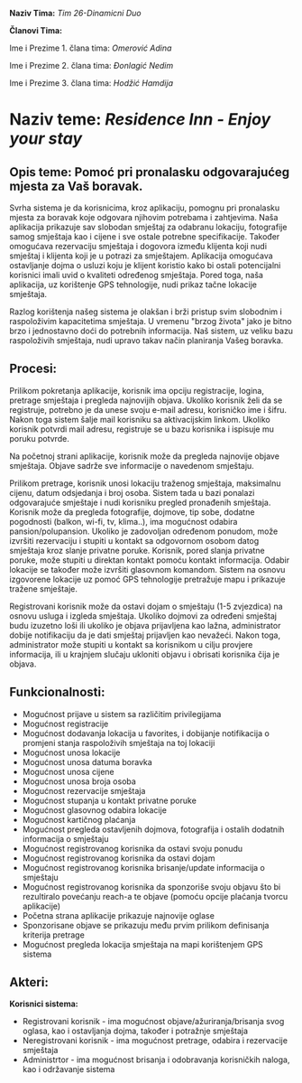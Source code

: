 ﻿**Naziv Tima:** *Tim 26-Dinamicni Duo*

**Članovi Tima:**

Ime i Prezime 1. člana tima: *Omerović Adina*

Ime i Prezime 2. člana tima: *Đonlagić Nedim*

Ime i Prezime 3. člana tima: *Hodžić Hamdija* 

# Naziv teme: *Residence Inn - Enjoy your stay*

## Opis teme: Pomoć pri pronalasku odgovarajućeg mjesta za Vaš boravak. 

Svrha sistema je da korisnicima, kroz aplikaciju, pomognu pri pronalasku mjesta za boravak koje odgovara njihovim potrebama i zahtjevima.
Naša aplikacija prikazuje sav slobodan smještaj za odabranu lokaciju, fotografije samog smještaja kao i cijene i sve ostale potrebne 
specifikacije. Također omogućava rezervaciju smještaja i dogovora između klijenta koji nudi smještaj i klijenta koji je u potrazi za smještajem. 
Aplikacija omogućava ostavljanje dojma o usluzi koju je klijent koristio kako bi ostali potencijalni korisnici imali uvid o kvaliteti
određenog smještaja. Pored toga, naša aplikacija, uz korištenje GPS tehnologije, nudi prikaz tačne lokacije smještaja. 

Razlog korištenja našeg sistema je olakšan i brži pristup svim slobodnim i raspoloživim kapacitetima smještaja. U vremenu "brzog života" jako
je bitno brzo i jednostavno doći do potrebnih informacija. Naš sistem, uz veliku bazu raspoloživih smještaja, nudi upravo takav način planiranja
Vašeg boravka. 

## Procesi:

Prilikom pokretanja aplikacije, korisnik ima opciju registracije, logina, pretrage smještaja i pregleda najnovijih objava.
Ukoliko korisnik želi da se registruje, potrebno je da unese svoju e-mail adresu, korisničko ime i šifru. Nakon toga sistem šalje mail
korisniku sa aktivacijskim linkom. Ukoliko korisnik potvrdi mail adresu, registruje se u bazu korisnika i ispisuje mu poruku potvrde. 

Na početnoj strani aplikacije, korisnik može da pregleda najnovije objave smještaja. Objave sadrže sve informacije o navedenom smještaju.

Prilikom pretrage, korisnik unosi lokaciju traženog smještaja, maksimalnu cijenu, datum odsjedanja i broj osoba. Sistem tada u bazi ponalazi odgovarajuće 
smještaje i nudi korisniku pregled pronađenih smještaja. Korisnik može da pregleda fotografije, dojmove, tip sobe, dodatne pogodnosti
(balkon, wi-fi, tv, klima..), ima mogućnost odabira pansion/polupansion. Ukoliko je zadovoljan određenom ponudom, može izvršiti rezervaciju
i stupiti u kontakt sa odgovornom osobom datog smještaja kroz slanje privatne poruke. Korisnik, pored slanja privatne poruke, može stupiti
u direktan kontakt pomoću kontakt informacija. Odabir lokacije se također može izvršiti glasovnom komandom. Sistem na osnovu izgovorene 
lokacije uz pomoć GPS tehnologije pretražuje mapu i prikazuje tražene smještaje.

Registrovani korisnik može da ostavi dojam o smještaju (1-5 zvjezdica) na osnovu usluga i izgleda smještaja. Ukoliko dojmovi za određeni 
smještaj budu izuzetno loši ili ukoliko je objava prijavljena kao lažna, administrator dobije notifikaciju da je dati smještaj prijavljen
kao nevažeći. Nakon toga, administrator može stupiti u kontakt sa korisnikom u cilju provjere informacija, ili u krajnjem slučaju ukloniti
objavu i obrisati korisnika čija je objava. 

## Funkcionalnosti:

- Mogućnost prijave u sistem sa različitim privilegijama
- Mogućnost registracije
- Mogućnost dodavanja lokacija u favorites, i dobijanje notifikacija o promjeni stanja raspoloživih smještaja na toj lokaciji
- Mogućnost unosa lokacije
- Mogućnost unosa datuma boravka
- Mogućnost unosa cijene
- Mogućnost unosa broja osoba 
- Mogućnost rezervacije smještaja
- Mogućnost stupanja u kontakt privatne poruke
- Mogućnost glasovnog odabira lokacije
- Mogućnost kartičnog plaćanja 
- Mogućnost pregleda ostavljenih dojmova, fotografija i ostalih dodatnih informacija o smještaju
- Mogućnost registrovanog korisnika da ostavi svoju ponudu
- Mogućnost registrovanog korisnika da ostavi dojam
- Mogućnost registrovanog korisnika brisanje/update informacija o smještaju
- Mogućnost registrovanog korisnika da sponzoriše svoju objavu što bi rezultiralo povećanju reach-a te objave (pomoću opcije plaćanja
tvorcu aplikacije)
- Početna strana aplikacije prikazuje najnovije oglase
- Sponzorisane objave se prikazuju među prvim prilikom definisanja kriterija pretrage
- Mogućnost pregleda lokacija smještaja na mapi korištenjem GPS sistema

## Akteri:

**Korisnici sistema:**
 - Registrovani korisnik - ima mogućnost objave/ažuriranja/brisanja svog oglasa, kao i ostavljanja dojma, također i potražnje smještaja
 - Neregistrovani korisnik - ima mogućnost pretrage, odabira i rezervacije smještaja
 - Administrtor - ima mogućnost brisanja i odobravanja korisničkih naloga, kao i održavanje sistema

